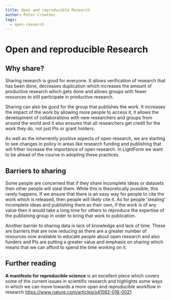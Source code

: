 ```yaml
---
title: Open and reproducible Research
author: Peter Crowther
tags: 
  - open-research
---
```

# Open and reproducible Research

## Why share?

Sharing research is good for everyone. It allows verification of research that has been done, decreases duplication which increases the amount of productive research which gets done and allows groups with fewer resources to still participate in productive research.

Sharing can also be good for the group that publishes the work. It increases the impact of the work by allowing more people to access it, it allows the development of collaborations with new researchers and groups from around the world and it also ensures that all researchers get credit for the work they do, not just PIs or grant holders.

As well as the  inherrently positive aspects of open research, we are starting to see changes in policy in areas like research funding and publishing that will frther increase the importance of open research. In LightForm we want to be ahead of the courve in adopting these practices.

## Barriers to sharing

Some people are concerned that if they share incomplete ideas or datasets then other people will steal them. While this is theoretically possible, this rarely happens. If we ensure that there is an easy way for people to cite the work which is released, then people will likely cite it. As for people 'stealing' incomplete ideas and publishing them as their own, if the work is of any value then it would take a long time for others to reproduce the expertise of the publishing group in order to bring that work to publication.

Another barrier to sharing data is lack of knowledge and lack of time. These are barriers that are now reducing as there are a greater number of resources now available to educate people about open research and also funders and PIs are putting a greater value and emphasis on sharing which means that we can afford to spend the time working on it.

## Further reading

**A manifesto for reproducible science** is an excellent piece which covers some of the current issues in scientific research and highlights some ways in which we can move towards a more open and reproducible workflow in research https://www.nature.com/articles/s41562-016-0021
